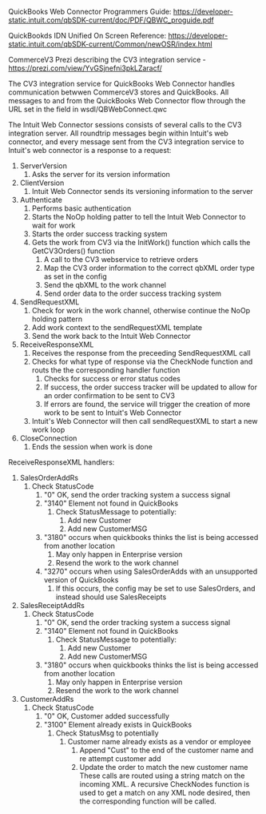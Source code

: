 QuickBooks Web Connector Programmers Guide:
https://developer-static.intuit.com/qbSDK-current/doc/PDF/QBWC_proguide.pdf

QuickBookds IDN Unified On Screen Reference:
https://developer-static.intuit.com/qbSDK-current/Common/newOSR/index.html

CommerceV3 Prezi describing the CV3 integration service - https://prezi.com/view/YvGSjnefni3pkLZaracf/

The CV3 integration service for QuickBooks Web Connector handles communication betwwen CommerceV3 stores and QuickBooks.  All messages to and from the QuickBooks Web Connector flow through the URL set in the <AppURL> field in wsdl/QBWebConnect.qwc

The Intuit Web Connector sessions consists of several calls to the CV3 integration server.  All roundtrip messages begin within Intuit's web connector, and every message sent from the CV3 integration service to Intuit's web connector is a response to a request:

1. ServerVersion
    1. Asks the server for its version information
2. ClientVersion
    1. Intuit Web Connector sends its versioning information to the server
3. Authenticate
    1. Performs basic authentication
    2. Starts the NoOp holding patter to tell the Intuit Web Connector to wait for work
    3. Starts the order success tracking system 
    4. Gets the work from CV3 via the InitWork() function which calls the GetCV3Orders() function
        1. A call to the CV3 webservice to retrieve orders
        2. Map the CV3 order information to the correct qbXML order type as set in the config
        3. Send the qbXML to the work channel
        4. Send order data to the order success tracking system
4. SendRequestXML
    1. Check for work in the work channel, otherwise continue the NoOp holding pattern
    2. Add work context to the sendRequestXML template
    3. Send the work back to the Intuit Web Connector
5. ReceiveResponseXML
    1. Receives the response from the preceeding SendRequestXML call
    2. Checks for what type of response via the CheckNode function and routs the the corresponding handler function
        1. Checks for success or error status codes 
        2. If success, the order success tracker will be updated to allow for an order confirmation to be sent to CV3
        3. If errors are found, the service will trigger the creation of more work to be sent to Intuit's Web Connector
    3. Intuit's Web Connector will then call sendRequestXML to start a new work loop
6. CloseConnection
    1. Ends the session when work is done


ReceiveResponseXML handlers:

1. SalesOrderAddRs
    1. Check StatusCode
        1. "0" OK, send the order tracking system a success signal
        2. "3140" Element not found in QuickBooks
            1. Check StatusMessage to potentially:
                1. Add new Customer
                2. Add new CustomerMSG
        3. "3180" occurs when quickbooks thinks the list is being accessed from another location
            1. May only happen in Enterprise version  
            2. Resend the work to the work channel
        4. "3270" occurs when using SalesOrderAdds with an unsupported version of QuickBooks
            1. If this occurs, the config may be set to use SalesOrders, and instead should use SalesReceipts
2. SalesReceiptAddRs
    1. Check StatusCode
        1. "0" OK, send the order tracking system a success signal
        2. "3140" Element not found in QuickBooks
            1. Check StatusMessage to potentially:
                1. Add new Customer
                2. Add new CustomerMSG
        3. "3180" occurs when quickbooks thinks the list is being accessed from another location
            1. May only happen in Enterprise version  
            2. Resend the work to the work channel
3. CustomerAddRs
    1. Check StatusCode
        1. "0" OK, Customer added successfully
        2. "3100" Element already exists in QuickBooks
            1. Check StatusMsg to potentially
                1. Customer name already exists as a vendor or employee
                    1. Append "Cust" to the end of the customer name and re attempt customer add
                    2. Update the order to match the new customer name
These calls are routed using a string match on the incoming XML.  A recursive CheckNodes function is used to get a match on any XML node desired, then the corresponding function will be called.
